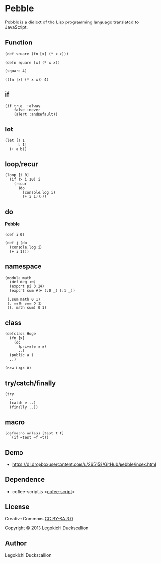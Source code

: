 Pebble
======================
  Pebble is a dialect of the Lisp programming language translated to JavaScript.

Function
----------
    (def square (fn [x] (* x x)))

    (defn square [x] (* x x))

    (square 4)

    ((fn [x] (* x x)) 4)

if
----------
    (if true  :alway
        false :never
        (alert :andDefault))

let
----------
    (let [a 1
          b 1]
      (+ a b))

loop/recur
----------
    (loop [i 0]
      (if (> i 10) i
        (recur
          (do
            (console.log i)
            (+ i 1)))))


do
----------
#### Pebble
    (def i 0)
    
    (def j (do
      (console.log i)
      (+ i 1)))


namespace
----------
    (module math
      (def deg 10)
      (export pi 3.24)
      (export sum #(+ (:0 _) (:1 _))

     (.sum math 0 1)
     (. math sum 0 1)
     ((. math sum) 0 1)

class
----------
    (defclass Hoge
      (fn [x] 
        (do
          (private a a)
          ..)
      (public a )
      ..)

    (new Hoge 0)


try/catch/finally
----------
    (try
      ..
      (catch e ..)
      (finally ..))

macro
----------
    (defmacro unless [test t f]
      `(if ~test ~f ~t))

Demo
----------
* https://dl.dropboxusercontent.com/u/265158/GitHub/pebble/index.html

Dependence
----------
* coffee-script.js <[cofee-script](https://github.com/jashkenas/coffee-script/)>

License
----------
Creative Commons [CC BY-SA 3.0](http://creativecommons.org/licenses/by-sa/3.0/)

Copyright &copy; 2013 Legokichi Duckscallion

Author
----------
Legokichi Duckscallion